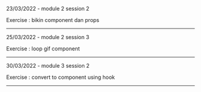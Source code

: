 23/03/2022 - module 2 session 2

Exercise : bikin component dan props

-------------------------------------

25/03/2022 - module 2 session 3

Exercise : loop gif component

-------------------------------------

30/03/2022 - module 3 session 2

Exercise : convert to component using hook

-------------------------------------------
